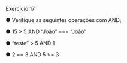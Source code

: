 Exercício 17

● Verifique as seguintes operações com AND;

● 15 > 5 AND “João” === “João”

● “teste” > 5 AND 1

● 2 == 3 AND 5 >= 3